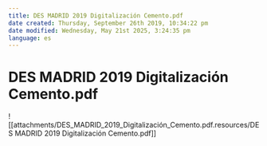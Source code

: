 ```yaml
---
title: DES MADRID 2019 Digitalización Cemento.pdf
date created: Thursday, September 26th 2019, 10:34:22 pm
date modified: Wednesday, May 21st 2025, 3:24:35 pm
language: es
---
```


# DES MADRID 2019 Digitalización Cemento.pdf

![[attachments/DES_MADRID_2019_Digitalización_Cemento.pdf.resources/DES MADRID 2019 Digitalización Cemento.pdf]]
